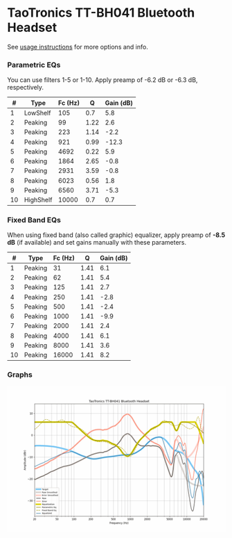 # TaoTronics TT-BH041 Bluetooth Headset
See [usage instructions](https://github.com/jaakkopasanen/AutoEq#usage) for more options and info.

### Parametric EQs
You can use filters 1-5 or 1-10. Apply preamp of -6.2 dB or -6.3 dB, respectively.

|   # | Type      |   Fc (Hz) |    Q |   Gain (dB) |
|-----|-----------|-----------|------|-------------|
|   1 | LowShelf  |       105 | 0.7  |         5.8 |
|   2 | Peaking   |        99 | 1.22 |         2.6 |
|   3 | Peaking   |       223 | 1.14 |        -2.2 |
|   4 | Peaking   |       921 | 0.99 |       -12.3 |
|   5 | Peaking   |      4692 | 0.22 |         5.9 |
|   6 | Peaking   |      1864 | 2.65 |        -0.8 |
|   7 | Peaking   |      2931 | 3.59 |        -0.8 |
|   8 | Peaking   |      6023 | 0.56 |         1.8 |
|   9 | Peaking   |      6560 | 3.71 |        -5.3 |
|  10 | HighShelf |     10000 | 0.7  |         0.7 |

### Fixed Band EQs
When using fixed band (also called graphic) equalizer, apply preamp of **-8.5 dB** (if available) and set gains manually with these parameters.

|   # | Type    |   Fc (Hz) |    Q |   Gain (dB) |
|-----|---------|-----------|------|-------------|
|   1 | Peaking |        31 | 1.41 |         6.1 |
|   2 | Peaking |        62 | 1.41 |         5.4 |
|   3 | Peaking |       125 | 1.41 |         2.7 |
|   4 | Peaking |       250 | 1.41 |        -2.8 |
|   5 | Peaking |       500 | 1.41 |        -2.4 |
|   6 | Peaking |      1000 | 1.41 |        -9.9 |
|   7 | Peaking |      2000 | 1.41 |         2.4 |
|   8 | Peaking |      4000 | 1.41 |         6.1 |
|   9 | Peaking |      8000 | 1.41 |         3.6 |
|  10 | Peaking |     16000 | 1.41 |         8.2 |

### Graphs
![](./TaoTronics%20TT-BH041%20Bluetooth%20Headset.png)
